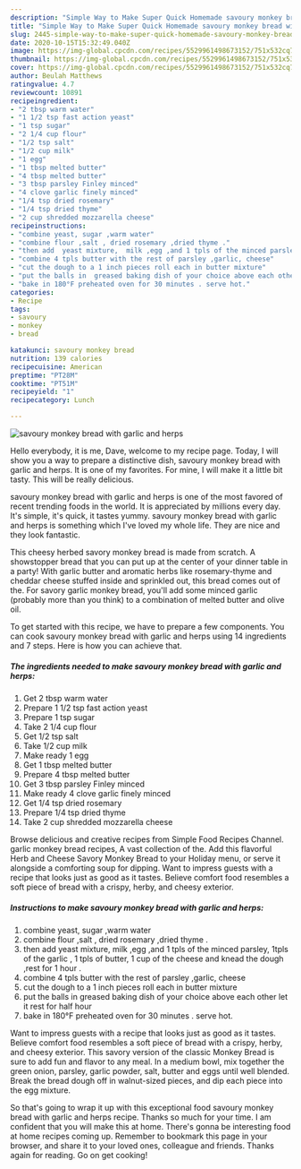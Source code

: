 ```yaml
---
description: "Simple Way to Make Super Quick Homemade savoury monkey bread with garlic and herps"
title: "Simple Way to Make Super Quick Homemade savoury monkey bread with garlic and herps"
slug: 2445-simple-way-to-make-super-quick-homemade-savoury-monkey-bread-with-garlic-and-herps
date: 2020-10-15T15:32:49.040Z
image: https://img-global.cpcdn.com/recipes/5529961498673152/751x532cq70/savoury-monkey-bread-with-garlic-and-herps-recipe-main-photo.jpg
thumbnail: https://img-global.cpcdn.com/recipes/5529961498673152/751x532cq70/savoury-monkey-bread-with-garlic-and-herps-recipe-main-photo.jpg
cover: https://img-global.cpcdn.com/recipes/5529961498673152/751x532cq70/savoury-monkey-bread-with-garlic-and-herps-recipe-main-photo.jpg
author: Beulah Matthews
ratingvalue: 4.7
reviewcount: 10891
recipeingredient:
- "2 tbsp warm water"
- "1 1/2 tsp fast action yeast"
- "1 tsp sugar"
- "2 1/4 cup flour"
- "1/2 tsp salt"
- "1/2 cup milk"
- "1 egg"
- "1 tbsp melted butter"
- "4 tbsp melted butter"
- "3 tbsp parsley Finley minced"
- "4 clove garlic finely minced"
- "1/4 tsp dried rosemary"
- "1/4 tsp dried thyme"
- "2 cup shredded mozzarella cheese"
recipeinstructions:
- "combine yeast, sugar ,warm water"
- "combine flour ,salt , dried rosemary ,dried thyme ."
- "then add  yeast mixture,  milk ,egg ,and 1 tpls of the minced parsley, 1tpls of the garlic , 1 tpls of butter, 1 cup of the cheese and knead the dough ,rest for 1 hour ."
- "combine 4 tpls butter with the rest of parsley ,garlic, cheese"
- "cut the dough to a 1 inch pieces roll each in butter mixture"
- "put the balls in  greased baking dish of your choice above each other let it rest for half hour"
- "bake in 180°F preheated oven for 30 minutes . serve hot."
categories:
- Recipe
tags:
- savoury
- monkey
- bread

katakunci: savoury monkey bread 
nutrition: 139 calories
recipecuisine: American
preptime: "PT28M"
cooktime: "PT51M"
recipeyield: "1"
recipecategory: Lunch

---
```



![savoury monkey bread with garlic and herps](https://img-global.cpcdn.com/recipes/5529961498673152/751x532cq70/savoury-monkey-bread-with-garlic-and-herps-recipe-main-photo.jpg)

Hello everybody, it is me, Dave, welcome to my recipe page. Today, I will show you a way to prepare a distinctive dish, savoury monkey bread with garlic and herps. It is one of my favorites. For mine, I will make it a little bit tasty. This will be really delicious.

savoury monkey bread with garlic and herps is one of the most favored of recent trending foods in the world. It is appreciated by millions every day. It's simple, it's quick, it tastes yummy. savoury monkey bread with garlic and herps is something which I've loved my whole life. They are nice and they look fantastic.

This cheesy herbed savory monkey bread is made from scratch. A showstopper bread that you can put up at the center of your dinner table in a party! With garlic butter and aromatic herbs like rosemary-thyme and cheddar cheese stuffed inside and sprinkled out, this bread comes out of the. For savory garlic monkey bread, you&#39;ll add some minced garlic (probably more than you think) to a combination of melted butter and olive oil.


To get started with this recipe, we have to prepare a few components. You can cook savoury monkey bread with garlic and herps using 14 ingredients and 7 steps. Here is how you can achieve that.

<!--inarticleads1-->

##### The ingredients needed to make savoury monkey bread with garlic and herps:

1. Get 2 tbsp warm water
1. Prepare 1 1/2 tsp fast action yeast
1. Prepare 1 tsp sugar
1. Take 2 1/4 cup flour
1. Get 1/2 tsp salt
1. Take 1/2 cup milk
1. Make ready 1 egg
1. Get 1 tbsp melted butter
1. Prepare 4 tbsp melted butter
1. Get 3 tbsp parsley Finley minced
1. Make ready 4 clove garlic finely minced
1. Get 1/4 tsp dried rosemary
1. Prepare 1/4 tsp dried thyme
1. Take 2 cup shredded mozzarella cheese


Browse delicious and creative recipes from Simple Food Recipes Channel. garlic monkey bread recipes, A vast collection of the. Add this flavorful Herb and Cheese Savory Monkey Bread to your Holiday menu, or serve it alongside a comforting soup for dipping. Want to impress guests with a recipe that looks just as good as it tastes. Believe comfort food resembles a soft piece of bread with a crispy, herby, and cheesy exterior. 

<!--inarticleads2-->

##### Instructions to make savoury monkey bread with garlic and herps:

1. combine yeast, sugar ,warm water
1. combine flour ,salt , dried rosemary ,dried thyme .
1. then add  yeast mixture,  milk ,egg ,and 1 tpls of the minced parsley, 1tpls of the garlic , 1 tpls of butter, 1 cup of the cheese and knead the dough ,rest for 1 hour .
1. combine 4 tpls butter with the rest of parsley ,garlic, cheese
1. cut the dough to a 1 inch pieces roll each in butter mixture
1. put the balls in  greased baking dish of your choice above each other let it rest for half hour
1. bake in 180°F preheated oven for 30 minutes . serve hot.


Want to impress guests with a recipe that looks just as good as it tastes. Believe comfort food resembles a soft piece of bread with a crispy, herby, and cheesy exterior. This savory version of the classic Monkey Bread is sure to add fun and flavor to any meal. In a medium bowl, mix together the green onion, parsley, garlic powder, salt, butter and eggs until well blended. Break the bread dough off in walnut-sized pieces, and dip each piece into the egg mixture. 

So that's going to wrap it up with this exceptional food savoury monkey bread with garlic and herps recipe. Thanks so much for your time. I am confident that you will make this at home. There's gonna be interesting food at home recipes coming up. Remember to bookmark this page in your browser, and share it to your loved ones, colleague and friends. Thanks again for reading. Go on get cooking!
